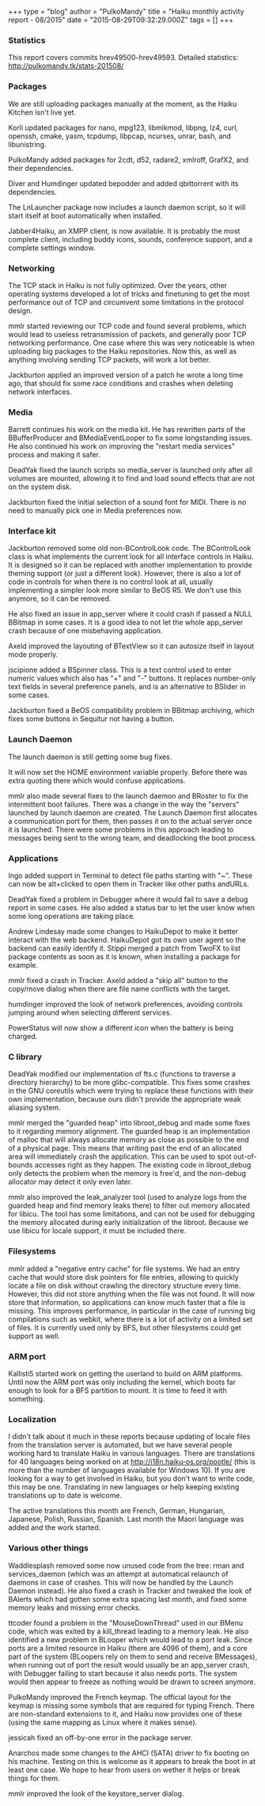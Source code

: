 +++
type = "blog"
author = "PulkoMandy"
title = "Haiku monthly activity report - 08/2015"
date = "2015-08-29T09:32:29.000Z"
tags = []
+++

<h3>Statistics</h3>

This report covers commits hrev49500-hrev49593.
Detailed statistics: http://pulkomandy.tk/stats-201508/

<!--more-->

<h3>Packages</h3>

We are still uploading packages manually at the moment, as the Haiku Kitchen isn't live yet.

Korli updated packages for nano, mpg123, libmikmod, libpng, lz4, curl, openssh, cmake, yasm, tcpdump, libpcap, ncurses, unrar, bash, and libunistring.

PulkoMandy added packages for 2cdt, d52, radare2, xmlroff, GrafX2, and their dependencies.

Diver and Humdinger updated bepodder and added qbittorrent with its dependencies.

The LnLauncher package now includes a launch daemon script, so it will start itself at boot automatically when installed.

Jabber4Haiku, an XMPP client, is now available. It is probably the most complete client, including buddy icons, sounds, conference support, and a complete settings window.

<h3>Networking</h3>

The TCP stack in Haiku is not fully optimized. Over the years, other operating systems developed a lot of tricks and finetuning to get the most performance out of TCP and circumvent some limitations in the protocol design.

mmlr started reviewing our TCP code and found several problems, which would lead to useless retransmission of packets, and generally poor TCP networking performance. One case where this was very noticeable is when uploading big packages to the Haiku repositories. Now this, as well as anything involving sending TCP packets, will work a lot better.

Jackburton applied an improved version of a patch he wrote a long time ago, that should fix some race conditions and crashes when deleting network interfaces.

<h3>Media</h3>

Barrett continues his work on the media kit. He has rewritten parts of the BBufferProducer and BMediaEventLooper to fix some longstanding issues. He also continued his work on improving the "restart media services" process and making it safer.

DeadYak fixed the launch scripts so media_server is launched only after all volumes are mounted, allowing it to find and load sound effects that are not on the system disk.

Jackburton fixed the initial selection of a sound font for MIDI. There is no need to manually pick one in Media preferences now.

<h3>Interface kit</h3>

Jackburton removed some old non-BControlLook code. The BControlLook class is what implements the current look for all interface controls in Haiku. It is designed so it can be replaced with another implementation to provide theming support (or just a different look). However, there is also a lot of code in controls for when there is no control look at all, usually implementing a simpler look more similar to BeOS R5. We don't use this anymore, so it can be removed.

He also fixed an issue in app_server where it could crash if passed a NULL BBitmap in some cases. It is a good idea to not let the whole app_server crash because of one misbehaving application.

Axeld improved the layouting of BTextView so it can autosize itself in layout mode properly.

jscipione added a BSpinner class. This is a text control used to enter numeric values which also has "+" and "-" buttons. It replaces number-only text fields in several preference panels, and is an alternative to BSlider in some cases.

Jackburton fixed a BeOS compatibility problem in BBitmap archiving, which fixes some buttons in Sequitur not having a button.

<h3>Launch Daemon</h3>

The launch daemon is still getting some bug fixes.

It will now set the HOME environment variable properly. Before there was extra quoting there which would confuse applications.

mmlr also made several fixes to the launch daemon and BRoster to fix the intermittent boot failures. There was a change in the way the "servers" launched by launch daemon are created. The Launch Daemon first allocates a communication port for them, then passes it on to the actual server once it is launched. There were some problems in this approach leading to messages being sent to the wrong team, and deadlocking the boot process.

<h3>Applications</h3>

Ingo added support in Terminal to detect file paths starting with "~". These can now be alt+clicked to open them in Tracker like other paths andURLs.

DeadYak fixed a problem in Debugger where it would fail to save a debug report in some cases. He also added a status bar to let the user know when some long operations are taking place.

Andrew Lindesay made some changes to HaikuDepot to make it better interact with the web backend. HaikuDepot got its own user agent so the backend can easily identify it. Stippi merged a patch from TwoFX to list package contents as soon as it is known, when installing a package for example.

mmlr fixed a crash in Tracker. Axeld added a "skip all" button to the copy/move dialog when there are file name conflicts with the target.

humdinger improved the look of network preferences, avoiding controls jumping around when selecting different services.

PowerStatus will now show a different icon when the battery is being charged.

<h3>C library</h3>

DeadYak modified our implementation of fts.c (functions to traverse a directory hierarchy) to be more glibc-compatible. This fixes some crashes in the GNU coreutils which were trying to replace these functions with their own implementation, because ours didn't provide the appropriate weak aliasing system.

mmlr merged the "guarded heap" into libroot_debug and made some fixes to it regarding memory alignment. The guarded heap is an implementation of malloc that will always allocate memory as close as possible to the end of a physical page. This means that writing past the end of an allocated area will immediately crash the application. This can be used to spot out-of-bounds accesses right as they happen. The existing code in libroot_debug only detects the problem when the memory is free'd, and the non-debug allocator may detect it only even later.

mmlr also improved the leak_analyzer tool (used to analyze logs from the guarded heap and find memory leaks there) to filter out memory allocated for libicu. The tool has some limitations, and can not be used for debugging the memory allocated during early initialization of the libroot. Because we use libicu for locale support, it must be included there.

<h3>Filesystems</h3>

mmlr added a "negative entry cache" for file systems. We had an entry cache that would store disk pointers for file entries, allowing to quickly locate a file on disk without crawling the directory structure every time. However, this did not store anything when the file was not found. It will now store that information, so applications can know much faster that a file is missing. This improves performance, in particular in the case of running big compilations such as webkit, where there is a lot of activity on a limited set of files. It is currently used only by BFS, but other filesystems could get support as well.

<h3>ARM port</h3>

Kallisti5 started work on getting the userland to build on ARM platforms. Until now the ARM port was only including the kernel, which boots far enough to look for a BFS partition to mount. It is time to feed it with something.

<h3>Localization</h3>

I didn't talk about it much in these reports because updating of locale files from the translation server is automated, but we have several people working hard to translate Haiku in various languages. There are translations for 40 languages being worked on at http://i18n.haiku-os.org/pootle/ (this is more than the number of languages available for Windows 10). If you are looking for a way to get involved in Haiku, but you don't want to write code, this may be one. Translating in new languages or help keeping existing translations up to date is welcome.

The active translations this month are French, German, Hungarian, Japanese, Polish, Russian, Spanish. Last month the Maori language was added and the work started.

<h3>Various other things</h3>

Waddlesplash removed some now unused code from the tree: rman and services_daemon (which was an attempt at automatical relaunch of daemons in case of crashes. This will now be handled by the Launch Daemon instead). He also fixed a crash in Tracker and tweaked the look of BAlerts which had gotten some extra spacing last month, and fixed some memory leaks and missing error checks.

ttcoder found a problem in the "MouseDownThread" used in our BMenu code, which was exited by a kill_thread leading to a memory leak. He also identified a new problem in BLooper which would lead to a port leak. Since ports are a limited resource in Haiku (there are 4096 of them), and a core part of the system (BLoopers rely on them to send and receive BMessages), when running out of port the result would usually be an app_server crash, with Debugger failing to start because it also needs ports. The system would then appear to freeze as nothing would be drawn to screen anymore.

PulkoMandy improved the French keymap. The official layout for the keymap is missing some symbols that are required for typing French. There are non-standard extensions to it, and Haiku now provides one of these (using the same mapping as Linux where it makes sense).

jessicah fixed an off-by-one error in the package server.

Anarchos made some changes to the AHCI (SATA) driver to fix booting on his machine. Testing on this is welcome as it appears to break the boot in at least one case. We hope to hear from users on wether it helps or break things for them.

mmlr improved the look of the keystore_server dialog.
